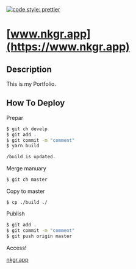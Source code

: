 [![code style: prettier](https://img.shields.io/badge/code_style-prettier-ff69b4.svg?style=flat-square)](https://github.com/prettier/prettier)

# [www.nkgr.app](https://www.nkgr.app)

## Description

This is my Portfolio.

## How To Deploy

Prepar

```bash
$ git ch develp
$ git add .
$ git commit -m "comment"
$ yarn build

/build is updated.
```

Merge manuary

```bash
$ git ch master
```

Copy to master

```
$ cp ./build ./
```

Publish

```bash
$ git add .
$ git commit -m "comment"
$ git push origin master
```

Access!

[nkgr.app](https://www.nkgr.app/)


